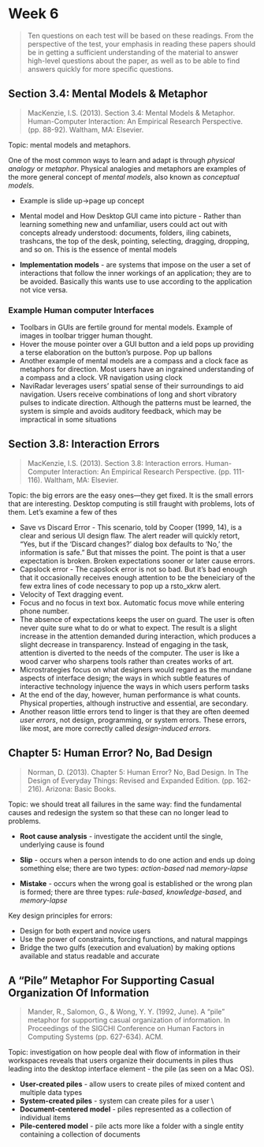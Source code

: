 # Week 6

> Ten questions on each test will be based on these readings. From the perspective of the test, your emphasis in reading these papers should be in getting a sufficient understanding of the material to answer high-level questions about the paper, as well as to be able to find answers quickly for more specific questions.

## Section 3.4: Mental Models & Metaphor

> MacKenzie, I.S. (2013). Section 3.4: Mental Models & Metaphor. Human-Computer Interaction: An Empirical Research Perspective. (pp. 88-92). Waltham, MA: Elsevier.

Topic: mental models and metaphors.

One of the most common ways to learn and adapt is through _physical analogy_ or _metaphor_. Physical analogies and metaphors are examples of the more general concept of _mental models_, also known as _conceptual models_.

- Example is slide up->page up concept
- Mental model and How Desktop GUI came into picture - Rather than learning something new and unfamiliar, users could act out with concepts already understood: documents, folders, iling cabinets, trashcans, the top of the desk, pointing, selecting, dragging, dropping, and so on. This is the essence of mental models

- **Implementation models** - are systems that impose on the user a set of interactions that follow the inner workings of an application; they are to be avoided. Basically this wants use to use according to the application not vice versa.

### Example Human computer Interfaces
- Toolbars in GUIs are fertile ground for mental models. Example of images in toolbar trigger human thought.
- Hover the mouse pointer over a GUI button and a ield pops up providing a terse elaboration on the button’s purpose. Pop up ballons
- Another example of mental models are a compass and a clock face as metaphors for direction. Most users have an ingrained understanding of a compass and a clock. VR navigation using clock
- NaviRadar leverages users’ spatial sense of their surroundings to aid navigation. Users receive combinations of long and short vibratory pulses to indicate direction. Although the patterns must be learned, the system is simple and avoids auditory feedback, which may be impractical in some situations

## Section 3.8: Interaction Errors

> MacKenzie, I.S. (2013). Section 3.8: Interaction errors. Human-Computer Interaction: An Empirical Research Perspective. (pp. 111-116). Waltham, MA: Elsevier.

Topic: the big errors are the easy ones—they get fixed. It is the small errors that are interesting. Desktop computing is still fraught with
problems, lots of them. Let’s examine a few of thes



- Save vs Discard Error - This scenario, told by Cooper (1999, 14), is a clear and serious UI design flaw. The alert reader will quickly retort, “Yes, but if the ‘Discard changes?’ dialog box defaults to ‘No,’ the information is safe.” But that misses the point. The point is that a user expectation is broken. Broken expectations sooner or later cause errors.
- Capslock error - The capslock error is not so bad. But it’s bad enough that it occasionally receives enough attention to be the beneiciary of the few extra lines of code necessary to pop up a rsto_xkrw alert.
- Velocity of Text dragging event. 
- Focus and no focus in text box. Automatic focus move while entering phone number.
- The absence of expectations keeps the user on guard. The user is often never quite sure what to do or what to expect. The result is a slight increase in the attention demanded during interaction, which produces a slight decrease in transparency. Instead of engaging in the task, attention is diverted to the needs of the computer. The user is like a wood carver who sharpens tools rather than creates works of art.
- Microstrategies focus on what designers would regard as the
mundane aspects of interface design; the ways in which subtle features of interactive technology injuence the ways in which users perform tasks
- At the end of the day, however, human performance is what counts. Physical properties, although instructive and essential, are secondary.
- Another reason little errors tend to linger is that they are often deemed _user errors_, not design, programming, or system errors. These errors, like most, are more correctly called _design-induced errors_.

## Chapter 5: Human Error? No, Bad Design

> Norman, D. (2013). Chapter 5: Human Error? No, Bad Design. In The Design of Everyday Things: Revised and Expanded Edition. (pp. 162-216). Arizona: Basic Books.

Topic: we should treat all failures in the same way: find the fundamental causes and redesign the system so that these can no longer lead to problems.

- **Root cause analysis** - investigate the accident until the single, underlying cause is found

- **Slip** - occurs when a person intends to do one action and ends up doing something else; there are two types: _action-based_ nad _memory-lapse_
- **Mistake** - occurs when the wrong goal is established or the wrong plan is formed; there are three types: _rule-based_, _knowledge-based_, and _memory-lapse_

Key design principles for errors:

- Design for both expert and novice users
- Use the power of constraints, forcing functions, and natural mappings
- Bridge the two gulfs (execution and evaluation) by making options available and status readable and accurate

## A “Pile” Metaphor For Supporting Casual Organization Of Information

> Mander, R., Salomon, G., & Wong, Y. Y. (1992, June). A “pile” metaphor for supporting casual organization of information. In Proceedings of the SIGCHI Conference on Human Factors in Computing Systems (pp. 627-634). ACM.

Topic: investigation on how people deal with flow of information in their workspaces reveals that users organize their documents in piles thus leading into the desktop interface element - the pile (as seen on a Mac OS).

- **User-created piles** - allow users to create piles of mixed content and multiple data types
- **System-created piles** - system can create piles for a user \
- **Document-centered model** - piles represented as a collection of individual items
- **Pile-centered model** - pile acts more like a folder with a single entity containing a collection of documents
